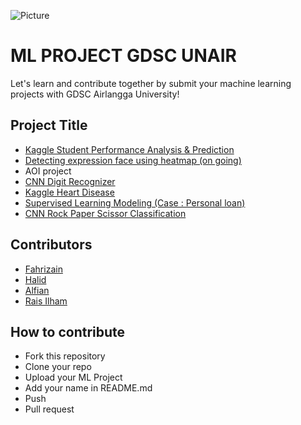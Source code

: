 ![Picture](https://github.com/dscunair/Hacktoberfest/blob/main/DSC%20Universitas%20Airlangga%20Logo%20x1.png)

# ML PROJECT GDSC UNAIR

Let's learn and contribute together by submit your machine learning projects with GDSC Airlangga University!

## Project Title

- <a href="./kaggle-student-performance">Kaggle Student Performance Analysis & Prediction</a>
- <a href="HeatMap/">Detecting expression face using heatmap (on going) </a>
- AOI project
- <a href="./cnn-digit-recognizer">CNN Digit Recognizer</a>
- <a href="./heart-disease">Kaggle Heart Disease</a>
- <a href="./Personal-Loan-(Supervised-Learning)">Supervised Learning Modeling (Case : Personal loan) </a>
- <a href="./dicoding-rockscissorpaper-classification">CNN Rock Paper Scissor Classification</a>

## Contributors

- [Fahrizain](https://github.com/fhrzn)
- [Halid](https://github.com/hmk1337)
- [Alfian](https://github.com/alfianp613)
- [Rais Ilham](https://github.com/raisilhamn)

## How to contribute

- Fork this repository
- Clone your repo
- Upload your ML Project
- Add your name in README.md
- Push
- Pull request
